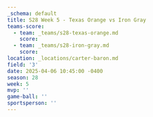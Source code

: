 ```yaml
---
_schema: default
title: S28 Week 5 - Texas Orange vs Iron Gray
teams-score:
  - team: _teams/s28-texas-orange.md
    score:
  - team: _teams/s28-iron-gray.md
    score:
location: _locations/carter-baron.md
field: '3'
date: 2025-04-06 10:45:00 -0400
season: 28
week: 5
mvp: ''
game-ball: ''
sportsperson: ''
---
```

